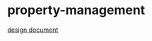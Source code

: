 # property-management

[design document](https://docs.google.com/document/d/1H5Q7x-0YXKME07NReojRbtydbKaxYS6E-gDiEvEGLI4/edit?usp=sharing)
